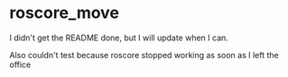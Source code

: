 # roscore_move

I didn't get the README done, but I will update when I can.

Also couldn't test because roscore stopped working as soon as I left the office
